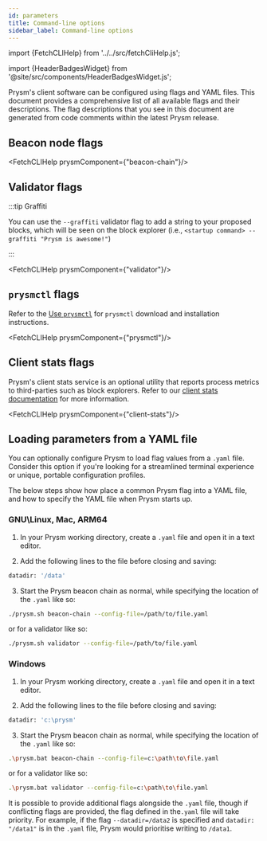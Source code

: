 ```yaml
---
id: parameters
title: Command-line options
sidebar_label: Command-line options
---
```


import {FetchCLIHelp} from '../../src/fetchCliHelp.js';

import {HeaderBadgesWidget} from '@site/src/components/HeaderBadgesWidget.js';

<HeaderBadgesWidget commaDelimitedContributors="Raul,James" />

Prysm's client software can be configured using flags and YAML files. This document provides a comprehensive list of all available flags and their descriptions. The flag descriptions that you see in this document are generated from code comments within the latest Prysm release.

## Beacon node flags

<FetchCLIHelp prysmComponent={"beacon-chain"}/>

## Validator flags

:::tip Graffiti

You can use the `--graffiti` validator flag to add a string to your proposed blocks, which will be seen on the block explorer (i.e., `<startup command> --graffiti "Prysm is awesome!"`)

:::

<FetchCLIHelp prysmComponent={"validator"}/>

## `prysmctl` flags

Refer to the [Use `prysmctl`](prysmctl.md) for `prysmctl` download and installation instructions.

<FetchCLIHelp prysmComponent={"prysmctl"}/>

## Client stats flags

Prysm's client stats service is an optional utility that reports process metrics to third-parties such as block explorers. Refer to our [client stats documentation](/prysm-usage/client-stats) for more information.

<FetchCLIHelp prysmComponent={"client-stats"}/>

## Loading parameters from a YAML file

You can optionally configure Prysm to load flag values from a `.yaml` file. Consider this option if you're looking for a streamlined terminal experience or unique, portable configuration profiles.

The below steps show how place a common Prysm flag into a YAML file, and how to specify the YAML file when Prysm starts up.

### GNU\Linux, Mac, ARM64

1. In your Prysm working directory, create a `.yaml` file and open it in a text editor.

2. Add the following lines to the file before closing and saving:
```sh
datadir: '/data'
```

3. Start the Prysm beacon chain as normal, while specifying the location of the `.yaml` like so:
```sh
./prysm.sh beacon-chain --config-file=/path/to/file.yaml
```
or for a validator like so:
```sh
./prysm.sh validator --config-file=/path/to/file.yaml
```

### Windows

1. In your Prysm working directory, create a `.yaml` file and open it in a text editor.

2. Add the following lines to the file before closing and saving:
```sh
datadir: 'c:\prysm'
```

3. Start the Prysm beacon chain as normal, while specifying the location of the `.yaml` like so:
```sh
.\prysm.bat beacon-chain --config-file=c:\path\to\file.yaml
```
or for a validator like so:
```sh
.\prysm.bat validator --config-file=c:\path\to\file.yaml
```

It is possible to provide additional flags alongside the `.yaml` file, though if conflicting flags are provided, the flag defined in the`.yaml` file will take priority. For example, if the flag `--datadir=/data2` is specified and `datadir: "/data1"` is in the `.yaml` file, Prysm would prioritise writing to `/data1`.


